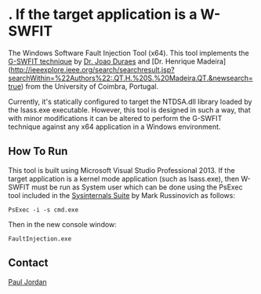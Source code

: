 .  If the target
application is a W-SWFIT
===

The Windows Software Fault Injection Tool (x64).  This tool implements the
[G-SWFIT technique](http://dx.doi.org/10.1109/TSE.2006.113) by [Dr. Joao Duraes](http://ieeexplore.ieee.org/search/searchresult.jsp?searchWithin=%22Authors%22:.QT.J.%20A.%20Duraes.QT.&newsearch=true) and [Dr. Henrique Madeira]
(http://ieeexplore.ieee.org/search/searchresult.jsp?searchWithin=%22Authors%22:.QT.H.%20S.%20Madeira.QT.&newsearch=true) from the University of Coimbra, Portugal.

Currently, it's statically configured to target the NTDSA.dll library loaded by
the lsass.exe executable.  However, this tool is designed in such a way, that
with minor modifications it can be altered to perform the G-SWFIT technique
against any x64 application in a Windows environment.

How To Run
---
This tool is built using Microsoft Visual Studio Professional 2013.  If the target
application is a kernel mode application (such as lsass.exe), then W-SWFIT must be
run as System user which can be done using the PsExec tool included in the
[Sysinternals Suite](https://technet.microsoft.com/en-us/sysinternals/bb842062.aspx)
by Mark Russinovich as follows:

`PsExec -i -s cmd.exe`

Then in the new console window:

`FaultInjection.exe`

Contact
---
[Paul Jordan](mailto:paul.jordan@afit.edu)
